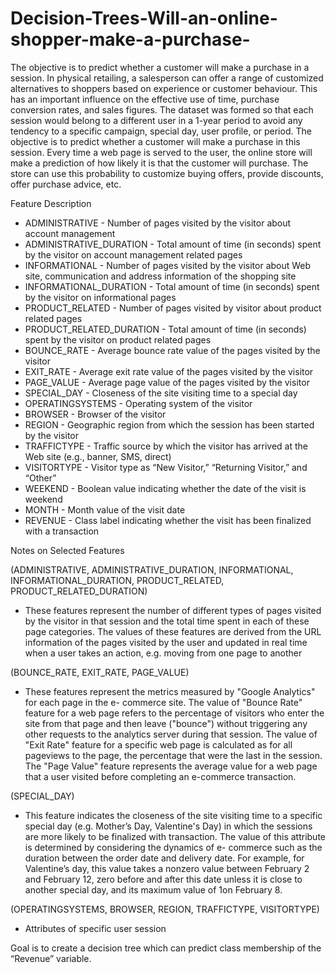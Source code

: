 # Decision-Trees-Will-an-online-shopper-make-a-purchase-
The objective is to predict whether a customer will make a purchase in a session.
In physical retailing, a salesperson can offer a range of customized alternatives to shoppers based on experience or customer behaviour. This has an important influence on the effective use of time, purchase conversion rates, and sales figures.
The dataset was formed so that each session would belong to a different user in a 1-year period to avoid any tendency to a specific campaign, special day, user profile, or period.
The objective is to predict whether a customer will make a purchase in this session. Every time a web page is served to the user, the online store will make a prediction of how likely it is that the customer will purchase. The store can use this probability to customize buying offers, provide discounts, offer purchase advice, etc.

Feature Description

- ADMINISTRATIVE - Number of pages visited by the visitor about account management
- ADMINISTRATIVE_DURATION - Total amount of time (in seconds) spent by the visitor on account management related pages
- INFORMATIONAL - Number of pages visited by the visitor about Web site, communication and address information of the shopping site
- INFORMATIONAL_DURATION - Total amount of time (in seconds) spent by the visitor on informational pages
- PRODUCT_RELATED - Number of pages visited by visitor about product related pages
- PRODUCT_RELATED_DURATION - Total amount of time (in seconds) spent by the visitor on product related pages
- BOUNCE_RATE - Average bounce rate value of the pages visited by the visitor
- EXIT_RATE - Average exit rate value of the pages visited by the visitor
- PAGE_VALUE - Average page value of the pages visited by the visitor
- SPECIAL_DAY - Closeness of the site visiting time to a special day
- OPERATINGSYSTEMS - Operating system of the visitor
- BROWSER - Browser of the visitor
- REGION - Geographic region from which the session has been started by the visitor
- TRAFFICTYPE - Traffic source by which the visitor has arrived at the Web site (e.g., banner, SMS, direct)
- VISITORTYPE - Visitor type as “New Visitor,” “Returning Visitor,” and “Other”
- WEEKEND - Boolean value indicating whether the date of the visit is weekend
- MONTH - Month value of the visit date
- REVENUE - Class label indicating whether the visit has been finalized with a transaction


Notes on Selected Features

(ADMINISTRATIVE, ADMINISTRATIVE_DURATION, INFORMATIONAL, INFORMATIONAL_DURATION, PRODUCT_RELATED, PRODUCT_RELATED_DURATION)
- These features represent the number of different types of pages visited by the visitor in that session and the total time spent in each of these page categories. The values of these features are derived from the URL information of the pages visited by the user and updated in real time when a user takes an action, e.g. moving from one page to another

(BOUNCE_RATE, EXIT_RATE, PAGE_VALUE)
- These features represent the metrics measured by "Google Analytics" for each page in the e- commerce site. The value of "Bounce Rate" feature for a web page refers to the percentage of visitors who enter the site from that page and then leave ("bounce") without triggering any other requests to the analytics server during that session. The value of "Exit Rate" feature for a specific web page is calculated as for all pageviews to the page, the percentage that were the last in the session. The "Page Value" feature represents the average value for a web page that a user visited before completing an e-commerce transaction.

(SPECIAL_DAY)
- This feature indicates the closeness of the site visiting time to a specific special day (e.g. Mother’s Day, Valentine's Day) in which the sessions are more likely to be finalized with transaction. The value of this attribute is determined by considering the dynamics of e- commerce such as the duration between the order date and delivery date. For example, for Valentine’s day, this value takes a nonzero value between February 2 and February 12, zero before and after this date unless it is close to another special day, and its maximum value of 1on February 8.

(OPERATINGSYSTEMS, BROWSER, REGION, TRAFFICTYPE, VISITORTYPE) 
- Attributes of specific user session

Goal is to create a decision tree which can predict class membership of the “Revenue” variable.
